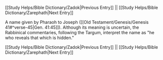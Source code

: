 [[Study Helps/Bible Dictionary/Zadok|Previous Entry]]  ||  [[Study Helps/Bible Dictionary/Zarephath|Next Entry]]

 A name given by Pharaoh to Joseph ([[Old Testament/Genesis/Genesis 41#^verse-45|Gen. 41:45]]). Although its meaning is uncertain, the Rabbinical commentaries, following the Targum, interpret the name as "he who reveals that which is hidden."

[[Study Helps/Bible Dictionary/Zadok|Previous Entry]]  ||  [[Study Helps/Bible Dictionary/Zarephath|Next Entry]]